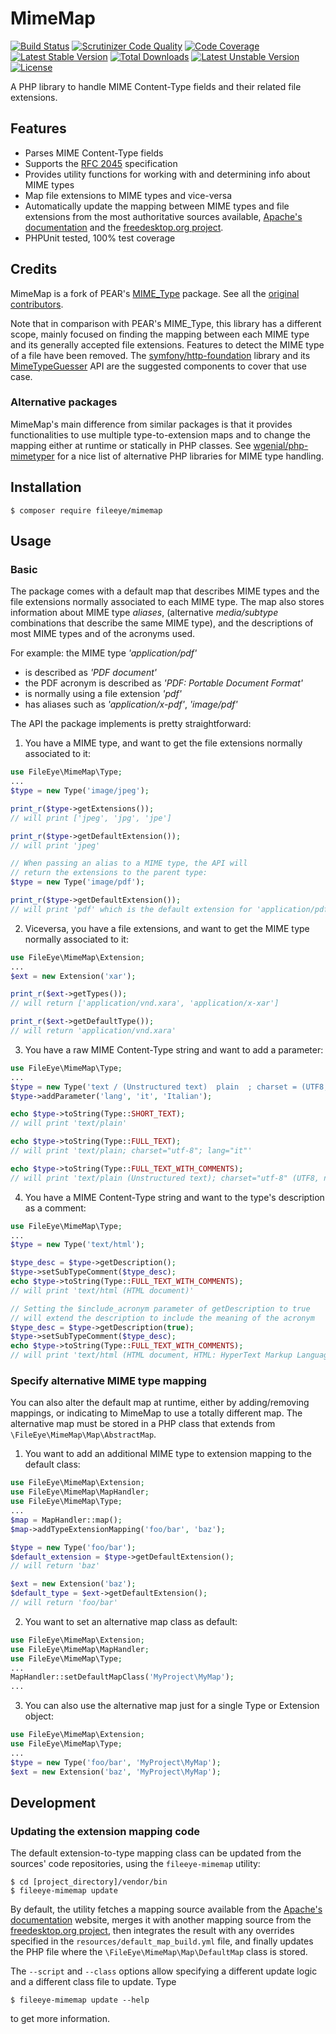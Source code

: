 # MimeMap

[![Build Status](https://secure.travis-ci.org/FileEye/MimeMap.png?branch=master)](https://travis-ci.org/FileEye/MimeMap)
[![Scrutinizer Code Quality](https://scrutinizer-ci.com/g/FileEye/MimeMap/badges/quality-score.png?b=master)](https://scrutinizer-ci.com/g/FileEye/MimeMap/?branch=master)
[![Code Coverage](https://scrutinizer-ci.com/g/FileEye/MimeMap/badges/coverage.png?b=master)](https://scrutinizer-ci.com/g/FileEye/MimeMap/?branch=master)
[![Latest Stable Version](https://poser.pugx.org/fileeye/mimemap/v/stable)](https://packagist.org/packages/fileeye/mimemap)
[![Total Downloads](https://poser.pugx.org/fileeye/mimemap/downloads)](https://packagist.org/packages/fileeye/mimemap)
[![Latest Unstable Version](https://poser.pugx.org/fileeye/mimemap/v/unstable)](https://packagist.org/packages/fileeye/mimemap)
[![License](https://poser.pugx.org/fileeye/mimemap/license)](https://packagist.org/packages/fileeye/mimemap)

A PHP library to handle MIME Content-Type fields and their related file
extensions.


## Features

- Parses MIME Content-Type fields
- Supports the [RFC 2045](https://www.ietf.org/rfc/rfc2045.txt) specification
- Provides utility functions for working with and determining info about MIME
  types
- Map file extensions to MIME types and vice-versa
- Automatically update the mapping between MIME types and file extensions from
  the most authoritative sources available, [Apache's documentation](http://svn.apache.org/viewvc/httpd/httpd/trunk/docs/conf/mime.types?view=log)
  and the [freedesktop.org project](http://freedesktop.org).
- PHPUnit tested, 100% test coverage


## Credits

MimeMap is a fork of PEAR's [MIME_Type](https://github.com/pear/MIME_Type) package.
See all the [original contributors](https://github.com/pear/MIME_Type/graphs/contributors).

Note that in comparison with PEAR's MIME_Type, this library has a different
scope, mainly focused on finding the mapping between each MIME type and its
generally accepted file extensions.
Features to detect the MIME type of a file have been removed. The [symfony/http-foundation](https://github.com/symfony/http-foundation)
library and its [MimeTypeGuesser](https://api.symfony.com/master/Symfony/Component/HttpFoundation/File/MimeType/MimeTypeGuesser.html)
API are the suggested components to cover that use case.


### Alternative packages

MimeMap's main difference from similar packages is that it provides
functionalities to use multiple type-to-extension maps and to change the
mapping either at runtime or statically in PHP classes.
See [wgenial/php-mimetyper](https://github.com/wgenial/php-mimetyper#other-php-libraries-for-mime-types)
for a nice list of alternative PHP libraries for MIME type handling.


## Installation

```
$ composer require fileeye/mimemap
```


## Usage


### Basic

The package comes with a default map that describes MIME types and the file
extensions normally associated to each MIME type.
The map also stores information about MIME type _aliases_, (alternative
_media/subtype_ combinations that describe the same MIME type), and the
descriptions of most MIME types and of the acronyms used.

For example: the MIME type _'application/pdf'_
* is described as _'PDF document'_
* the PDF acronym is described as _'PDF: Portable Document Format'_
* is normally using a file extension _'pdf'_
* has aliases such as _'application/x-pdf'_, _'image/pdf'_

The API the package implements is pretty straightforward:


1. You have a MIME type, and want to get the file extensions normally associated
to it:

```php
use FileEye\MimeMap\Type;
...
$type = new Type('image/jpeg');

print_r($type->getExtensions());
// will print ['jpeg', 'jpg', 'jpe']

print_r($type->getDefaultExtension());
// will print 'jpeg'

// When passing an alias to a MIME type, the API will
// return the extensions to the parent type:
$type = new Type('image/pdf');

print_r($type->getDefaultExtension());
// will print 'pdf' which is the default extension for 'application/pdf'
```

2. Viceversa, you have a file extensions, and want to get the MIME type normally
associated to it:

```php
use FileEye\MimeMap\Extension;
...
$ext = new Extension('xar');

print_r($ext->getTypes());
// will return ['application/vnd.xara', 'application/x-xar']

print_r($ext->getDefaultType());
// will return 'application/vnd.xara'
```

3. You have a raw MIME Content-Type string and want to add a parameter:

```php
use FileEye\MimeMap\Type;
...
$type = new Type('text / (Unstructured text)  plain  ; charset = (UTF8, not ASCII) utf-8');
$type->addParameter('lang', 'it', 'Italian');

echo $type->toString(Type::SHORT_TEXT);
// will print 'text/plain'

echo $type->toString(Type::FULL_TEXT);
// will print 'text/plain; charset="utf-8"; lang="it"'

echo $type->toString(Type::FULL_TEXT_WITH_COMMENTS);
// will print 'text/plain (Unstructured text); charset="utf-8" (UTF8, not ASCII), lang="it" (Italian)'
```

4. You have a MIME Content-Type string and want to the type's description as a comment:

```php
use FileEye\MimeMap\Type;
...
$type = new Type('text/html');

$type_desc = $type->getDescription();
$type->setSubTypeComment($type_desc);
echo $type->toString(Type::FULL_TEXT_WITH_COMMENTS);
// will print 'text/html (HTML document)'

// Setting the $include_acronym parameter of getDescription to true
// will extend the description to include the meaning of the acronym
$type_desc = $type->getDescription(true);
$type->setSubTypeComment($type_desc);
echo $type->toString(Type::FULL_TEXT_WITH_COMMENTS);
// will print 'text/html (HTML document, HTML: HyperText Markup Language)'
```


### Specify alternative MIME type mapping


You can also alter the default map at runtime, either by adding/removing
mappings, or indicating to MimeMap to use a totally different map. The
alternative map must be stored in a PHP class that extends from
`\FileEye\MimeMap\Map\AbstractMap`.

1. You want to add an additional MIME type to extension mapping to the
default class:

```php
use FileEye\MimeMap\Extension;
use FileEye\MimeMap\MapHandler;
use FileEye\MimeMap\Type;
...
$map = MapHandler::map();
$map->addTypeExtensionMapping('foo/bar', 'baz');

$type = new Type('foo/bar');
$default_extension = $type->getDefaultExtension();
// will return 'baz'

$ext = new Extension('baz');
$default_type = $ext->getDefaultExtension();
// will return 'foo/bar'
```

2. You want to set an alternative map class as default:

```php
use FileEye\MimeMap\Extension;
use FileEye\MimeMap\MapHandler;
use FileEye\MimeMap\Type;
...
MapHandler::setDefaultMapClass('MyProject\MyMap');
...
```

3. You can also use the alternative map just for a single Type or Extension
object:

```php
use FileEye\MimeMap\Extension;
use FileEye\MimeMap\Type;
...
$type = new Type('foo/bar', 'MyProject\MyMap');
$ext = new Extension('baz', 'MyProject\MyMap');
```


## Development


### Updating the extension mapping code

The default extension-to-type mapping class can be updated from the sources'
code repositories, using the `fileeye-mimemap` utility:

```
$ cd [project_directory]/vendor/bin
$ fileeye-mimemap update
```

By default, the utility fetches a mapping source available from the [Apache's documentation](http://svn.apache.org/viewvc/httpd/httpd/trunk/docs/conf/mime.types?view=co)
website, merges it with another mapping source from the [freedesktop.org project](https://raw.github.com/minad/mimemagic/master/script/freedesktop.org.xml),
then integrates the result with any overrides specified in the
`resources/default_map_build.yml` file, and finally updates the PHP file where
the `\FileEye\MimeMap\Map\DefaultMap` class is stored.

The `--script` and `--class` options allow specifying a different update logic
and a different class file to update. Type
```
$ fileeye-mimemap update --help
```
to get more information.
